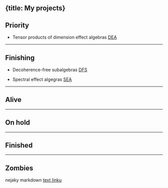 {title: My projects}
---
## Priority

* Tensor products of dimension effect algebras [DEA](tpdea)

---

## Finishing

* Decoherence-free subalgebras [DFS](decoherence)

* Spectral effect algegras [SEA](spectral)

---

## Alive
---

## On hold
---

## Finished
---

## Zombies


nejaky markdown [text linku](hocico)